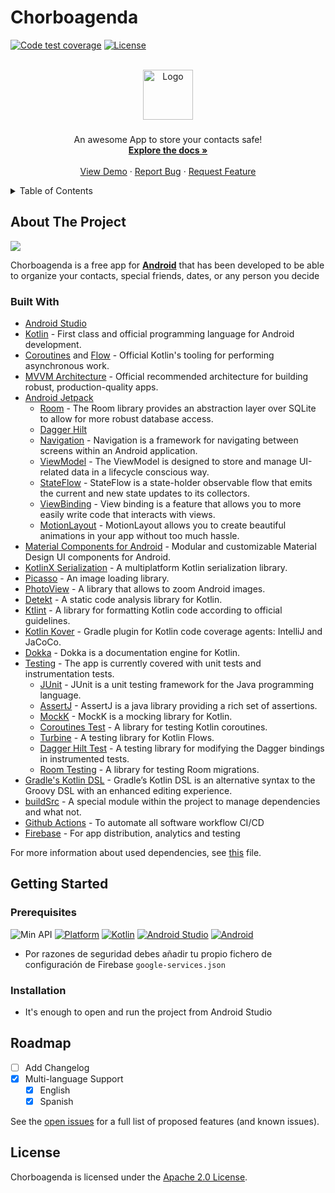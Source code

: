 
# Chorboagenda

<!-- PROJECT SHIELDS -->
<!--
*** I'm using markdown "reference style" links for readability.
*** Reference links are enclosed in brackets [ ] instead of parentheses ( ).
*** See the bottom of this document for the declaration of the reference variables
*** for contributors-url, forks-url, etc. This is an optional, concise syntax you may use.
*** https://www.markdownguide.org/basic-syntax/#reference-style-links
-->
[![Code test coverage](https://codecov.io/gh/dalodev/ChorboAgenda/branch/develop/graph/badge.svg?token=ZR5BT2T598)](https://codecov.io/gh/dalodev/ChorboAgenda)
[![License](https://img.shields.io/badge/License-Apache%202.0-blue.svg)](https://opensource.org/licenses/Apache-2.0)

<!-- PROJECT LOGO -->
<br />
<div align="center">
  <a href="ic_launcher_foreground](https://user-images.githubusercontent.com/9118197/159167282-a31f2c90-664e-495a-9874-0b92831b459f.png">
    <img src="https://www.w3schools.com/images/w3schools_green.jpg" alt="Logo" width="80" height="80">
  </a>

<h3 align="center"></h3>

  <p align="center">
    An awesome App to store your contacts safe!
    <br />
    <a href="https://github.com/dalodev/ChorboAgenda"><strong>Explore the docs »</strong></a>
    <br />
    <br />
    <a href="https://github.com/dalodev/ChorboAgenda">View Demo</a>
    ·
    <a href="https://github.com/dalodev/ChorboAgenda/issues">Report Bug</a>
    ·
    <a href="https://github.com/dalodev/ChorboAgenda/issues">Request Feature</a>
  </p>
</div>

<!-- TABLE OF CONTENTS -->
<details>
  <summary>Table of Contents</summary>
  <ol>
    <li>
      <a href="#about-the-project">About The Project</a>
      <ul>
        <li><a href="#built-with">Built With</a></li>
      </ul>
    </li>
    <li>
      <a href="#getting-started">Getting Started</a>
      <ul>
        <li><a href="#prerequisites">Prerequisites</a></li>
        <li><a href="#installation">Installation</a></li>
      </ul>
    </li>
    <li><a href="#roadmap">Roadmap</a></li>
    <li><a href="#license">License</a></li>
  </ol>
</details>

<!-- ABOUT THE PROJECT -->
## About The Project
![](https://user-images.githubusercontent.com/9118197/159167282-a31f2c90-664e-495a-9874-0b92831b459f.png)

Chorboagenda is a free app for **[Android](https://github.com/dalodev/ChorboAgenda)** that has been developed
to be able to organize your contacts, special friends, dates, or any person you decide

### Built With

- [Android Studio](https://developer.android.com/studio)
- [Kotlin](https://kotlinlang.org) - First class and official programming language for Android development.
- [Coroutines](https://kotlinlang.org/docs/reference/coroutines-overview.html) and [Flow](https://kotlinlang.org/docs/reference/coroutines/flow.html#asynchronous-flow) - Official Kotlin's tooling for performing asynchronous work.
- [MVVM Architecture](https://developer.android.com/jetpack/guide) - Official recommended architecture for building robust, production-quality apps.
- [Android Jetpack](https://developer.android.com/jetpack)
  - [Room](https://developer.android.com/topic/libraries/architecture/room) - The Room library provides an abstraction layer over SQLite to allow for more robust database access.
  - [Dagger Hilt](https://developer.android.com/training/dependency-injection/hilt-android)
  - [Navigation](https://developer.android.com/guide/navigation) - Navigation is a framework for navigating between screens within an Android application.
  - [ViewModel](https://developer.android.com/topic/libraries/architecture/viewmodel) - The ViewModel is designed to store and manage UI-related data in a lifecycle conscious way.
  - [StateFlow](https://developer.android.com/kotlin/flow/stateflow-and-sharedflow#stateflow) - StateFlow is a state-holder observable flow that emits the current and new state updates to its collectors.
  - [ViewBinding](https://developer.android.com/topic/libraries/view-binding) - View binding is a feature that allows you to more easily write code that interacts with views.
  - [MotionLayout](https://developer.android.com/training/constraint-layout/motionlayout) - MotionLayout allows you to create beautiful animations in your app without too much hassle.
- [Material Components for Android](https://github.com/material-components/material-components-android) - Modular and customizable Material Design UI components for Android.
- [KotlinX Serialization](https://github.com/Kotlin/kotlinx.serialization) - A multiplatform Kotlin serialization library.
- [Picasso](https://github.com/square/picasso) - An image loading library.
- [PhotoView](https://github.com/Baseflow/PhotoView) - A library that allows to zoom Android images.
- [Detekt](https://github.com/detekt/detekt) - A static code analysis library for Kotlin.
- [Ktlint](https://github.com/pinterest/ktlint) - A library for formatting Kotlin code according to official guidelines.
- [Kotlin Kover](https://github.com/Kotlin/kotlinx-kover) - Gradle plugin for Kotlin code coverage agents: IntelliJ and JaCoCo.
- [Dokka](https://github.com/Kotlin/dokka) - Dokka is a documentation engine for Kotlin.
- [Testing](https://developer.android.com/training/testing) - The app is currently covered with unit tests and instrumentation tests.
  - [JUnit](https://junit.org/junit5) - JUnit is a unit testing framework for the Java programming language.
  - [AssertJ](https://assertj.github.io/doc) - AssertJ is a java library providing a rich set of assertions.
  - [MockK](https://github.com/mockk/mockk) - MockK is a mocking library for Kotlin.
  - [Coroutines Test](https://github.com/Kotlin/kotlinx.coroutines/tree/master/kotlinx-coroutines-test) - A library for testing Kotlin coroutines.
  - [Turbine](https://github.com/cashapp/turbine) - A testing library for Kotlin Flows.
  - [Dagger Hilt Test](https://developer.android.com/training/dependency-injection/hilt-testing) - A testing library for modifying the Dagger bindings in instrumented tests.
  - [Room Testing](https://developer.android.com/training/data-storage/room/migrating-db-versions#test) - A library for testing Room migrations.
- [Gradle's Kotlin DSL](https://docs.gradle.org/current/userguide/kotlin_dsl.html) - Gradle’s Kotlin DSL is an alternative syntax to the Groovy DSL with an enhanced editing experience.
- [buildSrc](https://docs.gradle.org/current/userguide/organizing_gradle_projects.html#sec:build_sources) - A special module within the project to manage dependencies and what not.
- [Github Actions](https://github.com/features/actions) -  To automate all software workflow CI/CD
- [Firebase](https://firebase.google.com/) - For app distribution, analytics and testing

For more information about used dependencies, see [this](/buildSrc/src/main/java/Dependencies.kt) file.

<!-- GETTING STARTED -->
## Getting Started

### Prerequisites
![Min API](https://img.shields.io/badge/API-23%2B-orange.svg?style=flat)
[![Platform](https://img.shields.io/badge/platform-Android-green.svg)](http://developer.android.com/index.html)
[![Kotlin](https://img.shields.io/badge/Kotlin-1.5-purple?longCache=true&style=popout-square)](https://kotlinlang.org)
[![Android Studio](https://img.shields.io/badge/Android_Studio-4.2-blue.svg?longCache=true&style=popout-square)](https://developer.android.com/studio)
[![Android](https://img.shields.io/badge/Android-6-green.svg?longCache=true&style=popout-square)](https://www.android.com)

* Por razones de seguridad debes añadir tu propio fichero de configuración de Firebase `google-services.json`

### Installation

* It's enough to open and run the project from Android Studio


<!-- ROADMAP -->
## Roadmap

- [ ] Add Changelog
- [x] Multi-language Support
  - [x] English
  - [x] Spanish

See the [open issues](https://github.com/dalodev/Chorboagenda/issues) for a full list of proposed features (and known issues).

<!-- LICENSE -->
## License

Chorboagenda is licensed under the [Apache 2.0 License](LICENSE).
